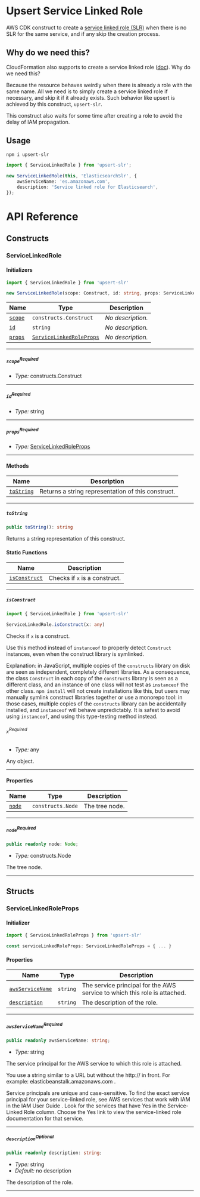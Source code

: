 # Upsert Service Linked Role
AWS CDK construct to create a [service linked role (SLR)](https://docs.aws.amazon.com/IAM/latest/UserGuide/using-service-linked-roles.html) when there is no SLR for the same service, and if any skip the creation process.

## Why do we need this?
CloudFormation also supports to create a service linked role ([doc](https://docs.aws.amazon.com/ja_jp/AWSCloudFormation/latest/UserGuide/aws-resource-iam-servicelinkedrole.html)). Why do we need this?

Because the resource behaves weirdly when there is already a role with the same name. All we need is to simply create a service linked role if necessary, and skip it if it already exists. Such behavior like upsert is achieved by this construct, `upsert-slr`.

This construct also waits for some time after creating a role to avoid the delay of IAM propagation.

## Usage
```sh
npm i upsert-slr
```

```ts
import { ServiceLinkedRole } from 'upsert-slr';

new ServiceLinkedRole(this, 'ElasticsearchSlr', {
    awsServiceName: 'es.amazonaws.com',
    description: 'Service linked role for Elasticsearch',
});
```

# API Reference <a name="API Reference" id="api-reference"></a>

## Constructs <a name="Constructs" id="Constructs"></a>

### ServiceLinkedRole <a name="ServiceLinkedRole" id="upsert-slr.ServiceLinkedRole"></a>

#### Initializers <a name="Initializers" id="upsert-slr.ServiceLinkedRole.Initializer"></a>

```typescript
import { ServiceLinkedRole } from 'upsert-slr'

new ServiceLinkedRole(scope: Construct, id: string, props: ServiceLinkedRoleProps)
```

| **Name** | **Type** | **Description** |
| --- | --- | --- |
| <code><a href="#upsert-slr.ServiceLinkedRole.Initializer.parameter.scope">scope</a></code> | <code>constructs.Construct</code> | *No description.* |
| <code><a href="#upsert-slr.ServiceLinkedRole.Initializer.parameter.id">id</a></code> | <code>string</code> | *No description.* |
| <code><a href="#upsert-slr.ServiceLinkedRole.Initializer.parameter.props">props</a></code> | <code><a href="#upsert-slr.ServiceLinkedRoleProps">ServiceLinkedRoleProps</a></code> | *No description.* |

---

##### `scope`<sup>Required</sup> <a name="scope" id="upsert-slr.ServiceLinkedRole.Initializer.parameter.scope"></a>

- *Type:* constructs.Construct

---

##### `id`<sup>Required</sup> <a name="id" id="upsert-slr.ServiceLinkedRole.Initializer.parameter.id"></a>

- *Type:* string

---

##### `props`<sup>Required</sup> <a name="props" id="upsert-slr.ServiceLinkedRole.Initializer.parameter.props"></a>

- *Type:* <a href="#upsert-slr.ServiceLinkedRoleProps">ServiceLinkedRoleProps</a>

---

#### Methods <a name="Methods" id="Methods"></a>

| **Name** | **Description** |
| --- | --- |
| <code><a href="#upsert-slr.ServiceLinkedRole.toString">toString</a></code> | Returns a string representation of this construct. |

---

##### `toString` <a name="toString" id="upsert-slr.ServiceLinkedRole.toString"></a>

```typescript
public toString(): string
```

Returns a string representation of this construct.

#### Static Functions <a name="Static Functions" id="Static Functions"></a>

| **Name** | **Description** |
| --- | --- |
| <code><a href="#upsert-slr.ServiceLinkedRole.isConstruct">isConstruct</a></code> | Checks if `x` is a construct. |

---

##### `isConstruct` <a name="isConstruct" id="upsert-slr.ServiceLinkedRole.isConstruct"></a>

```typescript
import { ServiceLinkedRole } from 'upsert-slr'

ServiceLinkedRole.isConstruct(x: any)
```

Checks if `x` is a construct.

Use this method instead of `instanceof` to properly detect `Construct`
instances, even when the construct library is symlinked.

Explanation: in JavaScript, multiple copies of the `constructs` library on
disk are seen as independent, completely different libraries. As a
consequence, the class `Construct` in each copy of the `constructs` library
is seen as a different class, and an instance of one class will not test as
`instanceof` the other class. `npm install` will not create installations
like this, but users may manually symlink construct libraries together or
use a monorepo tool: in those cases, multiple copies of the `constructs`
library can be accidentally installed, and `instanceof` will behave
unpredictably. It is safest to avoid using `instanceof`, and using
this type-testing method instead.

###### `x`<sup>Required</sup> <a name="x" id="upsert-slr.ServiceLinkedRole.isConstruct.parameter.x"></a>

- *Type:* any

Any object.

---

#### Properties <a name="Properties" id="Properties"></a>

| **Name** | **Type** | **Description** |
| --- | --- | --- |
| <code><a href="#upsert-slr.ServiceLinkedRole.property.node">node</a></code> | <code>constructs.Node</code> | The tree node. |

---

##### `node`<sup>Required</sup> <a name="node" id="upsert-slr.ServiceLinkedRole.property.node"></a>

```typescript
public readonly node: Node;
```

- *Type:* constructs.Node

The tree node.

---


## Structs <a name="Structs" id="Structs"></a>

### ServiceLinkedRoleProps <a name="ServiceLinkedRoleProps" id="upsert-slr.ServiceLinkedRoleProps"></a>

#### Initializer <a name="Initializer" id="upsert-slr.ServiceLinkedRoleProps.Initializer"></a>

```typescript
import { ServiceLinkedRoleProps } from 'upsert-slr'

const serviceLinkedRoleProps: ServiceLinkedRoleProps = { ... }
```

#### Properties <a name="Properties" id="Properties"></a>

| **Name** | **Type** | **Description** |
| --- | --- | --- |
| <code><a href="#upsert-slr.ServiceLinkedRoleProps.property.awsServiceName">awsServiceName</a></code> | <code>string</code> | The service principal for the AWS service to which this role is attached. |
| <code><a href="#upsert-slr.ServiceLinkedRoleProps.property.description">description</a></code> | <code>string</code> | The description of the role. |

---

##### `awsServiceName`<sup>Required</sup> <a name="awsServiceName" id="upsert-slr.ServiceLinkedRoleProps.property.awsServiceName"></a>

```typescript
public readonly awsServiceName: string;
```

- *Type:* string

The service principal for the AWS service to which this role is attached.

You use a string similar to a URL but without the http:// in front. For example: elasticbeanstalk.amazonaws.com .

Service principals are unique and case-sensitive. To find the exact service principal for your service-linked role, see AWS services that work with IAM in the IAM User Guide . Look for the services that have Yes in the Service-Linked Role column. Choose the Yes link to view the service-linked role documentation for that service.

---

##### `description`<sup>Optional</sup> <a name="description" id="upsert-slr.ServiceLinkedRoleProps.property.description"></a>

```typescript
public readonly description: string;
```

- *Type:* string
- *Default:* no description

The description of the role.

---



